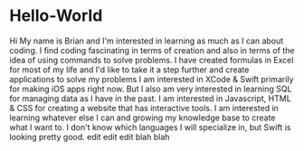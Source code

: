 # Hello-World
Hi My name is Brian and I'm interested in learning as much as I can about coding.
I find coding fascinating in terms of creation and also in terms of the idea of using commands to solve problems.
I have created formulas in Excel for most of my life and I'd like to take it a step further and create applications to solve my problems
I am interested in XCode & Swift primarily for making iOS apps right now.
But I also am very interested in learning SQL for managing data as I have in the past.
I am interested in Javascript, HTML & CSS for creating a website that has interactive tools.
I am interested in learning whatever else I can and growing my knowledge base to create what I want to.
I don't know which languages I will specialize in, but Swift is looking pretty good. edit edit edit blah blah
